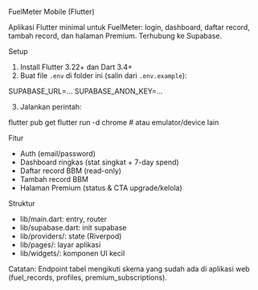 FuelMeter Mobile (Flutter)

Aplikasi Flutter minimal untuk FuelMeter: login, dashboard, daftar record, tambah record, dan halaman Premium. Terhubung ke Supabase.

Setup

1. Install Flutter 3.22+ dan Dart 3.4+
2. Buat file `.env` di folder ini (salin dari `.env.example`):

SUPABASE_URL=...
SUPABASE_ANON_KEY=...

3. Jalankan perintah:

flutter pub get
flutter run -d chrome # atau emulator/device lain

Fitur

- Auth (email/password)
- Dashboard ringkas (stat singkat + 7-day spend)
- Daftar record BBM (read-only)
- Tambah record BBM
- Halaman Premium (status & CTA upgrade/kelola)

Struktur

- lib/main.dart: entry, router
- lib/supabase.dart: init supabase
- lib/providers/: state (Riverpod)
- lib/pages/: layar aplikasi
- lib/widgets/: komponen UI kecil

Catatan: Endpoint tabel mengikuti skema yang sudah ada di aplikasi web (fuel_records, profiles, premium_subscriptions).




